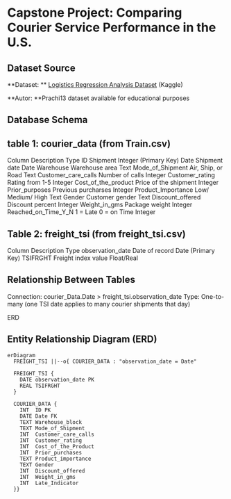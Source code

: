 # Capstone Project: Comparing Courier Service Performance in the U.S.
## Dataset Source
**Dataset: ** [Logistics Regression Analysis Dataset](https://www.kaggle.com/datasets/prachi13/customer-analytics) (Kaggle)  

**Autor: **Prachi13 dataset available for educational purposes

## Database Schema 
## table 1: courier_data (from Train.csv)
Column                   Description               Type
ID                       Shipment                  Integer (Primary Key)
Date                     Shipment date             Date
Warehouse                Warehouse area            Text
Mode_of_Shipment         Air, Ship, or Road        Text
Customer_care_calls      Number of calls           Integer
Customer_rating          Rating from 1-5           Integer
Cost_of_the_product      Price of the shipment     Integer
Prior_purposes           Previous purcharses       Integer
Product_Importance       Low/ Medium/ High         Text
Gender                   Customer gender           Text
Discount_offered         Discount percent          Integer
Weight_in_gms            Package weight            Integer
Reached_on_Time_Y_N      1 = Late 0 = on Time      Integer

## Table 2: freight_tsi (from freight_tsi.csv)
Column                     Description             Type
observation_date           Date of record          Date (Primary Key)
TSIFRGHT                   Freight index value     Float/Real 

## Relationship Between Tables
Connection: courier_Data.Date > freight_tsi.observation_date
Type: One-to-many (one TSI date applies to many courier shipments that day)


ERD
## Entity Relationship Diagram (ERD)

```mermaid
erDiagram
  FREIGHT_TSI ||--o{ COURIER_DATA : "observation_date = Date"

  FREIGHT_TSI {
    DATE observation_date PK
    REAL TSIFRGHT
  }

  COURIER_DATA {
    INT  ID PK
    DATE Date FK
    TEXT Warehouse_block
    TEXT Mode_of_Shipment
    INT  Customer_care_calls
    INT  Customer_rating
    INT  Cost_of_the_Product
    INT  Prior_purchases
    TEXT Product_importance
    TEXT Gender
    INT  Discount_offered
    INT  Weight_in_gms
    INT  Late_Indicator
  }}
